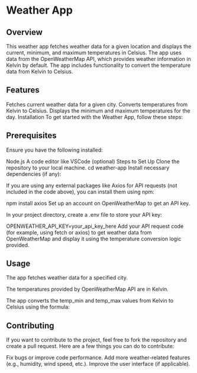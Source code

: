 # Weather App
## Overview
This weather app fetches weather data for a given location and displays the current, minimum, and maximum temperatures in Celsius. The app uses data from the OpenWeatherMap API, which provides weather information in Kelvin by default. The app includes functionality to convert the temperature data from Kelvin to Celsius.

## Features
Fetches current weather data for a given city.
Converts temperatures from Kelvin to Celsius.
Displays the minimum and maximum temperatures for the day.
Installation
To get started with the Weather App, follow these steps:

## Prerequisites
Ensure you have the following installed:

Node.js
A code editor like VSCode (optional)
Steps to Set Up
Clone the repository to your local machine.
cd weather-app
Install necessary dependencies (if any):

If you are using any external packages like Axios for API requests (not included in the code above), you can install them using npm:

npm install axios
Set up an account on OpenWeatherMap to get an API key.

In your project directory, create a .env file to store your API key:

OPENWEATHER_API_KEY=your_api_key_here
Add your API request code (for example, using fetch or axios) to get weather data from OpenWeatherMap and display it using the temperature conversion logic provided.

## Usage
The app fetches weather data for a specified city.

The temperatures provided by OpenWeatherMap API are in Kelvin.

The app converts the temp_min and temp_max values from Kelvin to Celsius using the formula:

## Contributing
If you want to contribute to the project, feel free to fork the repository and create a pull request. Here are a few things you can do to contribute:

Fix bugs or improve code performance.
Add more weather-related features (e.g., humidity, wind speed, etc.).
Improve the user interface (if applicable).
